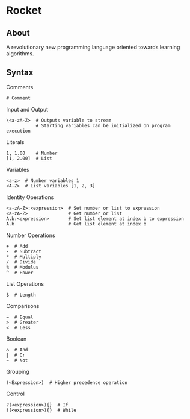 Rocket
======

About
-----
A revolutionary new programming language oriented towards learning algorithms.

Syntax
------

Comments
	
	# Comment

Input and Output
	
	\<a-zA-Z>  # Outputs variable to stream
	           # Starting variables can be initialized on program execution
	
Literals
	
	1, 1.00    # Number
	[1, 2.00]  # List

Variables

	<a-z>  # Number variables 1
	<A-Z>  # List variables [1, 2, 3]

Identity Operations

	<a-zA-Z>:<expression>  # Set number or list to expression
	<a-zA-Z>               # Get number or list 
	A.b:<expression>       # Set list element at index b to expression
	A.b                    # Get list element at index b

Number Operations

	+  # Add
	-  # Subtract
	*  # Multiply
	/  # Divide
	%  # Modulus
	^  # Power

List Operations

	$  # Length

Comparisons

	=  # Equal 
	>  # Greater
	<  # Less

Boolean

	&  # And
	|  # Or
	~  # Not

Grouping

	(<Expression>)  # Higher precedence operation

Control

	?(<expression>){}  # If
	!(<expression>){}  # While